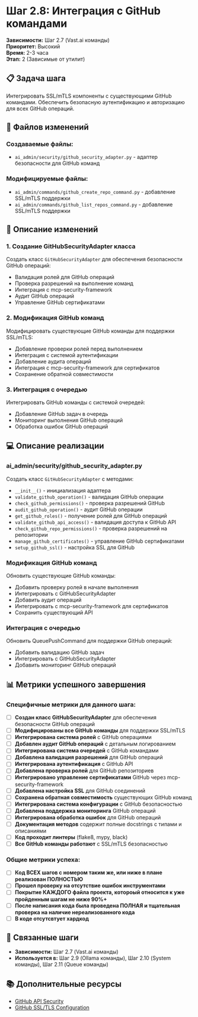 # Шаг 2.8: Интеграция с GitHub командами

**Зависимости:** Шаг 2.7 (Vast.ai команды)  
**Приоритет:** Высокий  
**Время:** 2-3 часа  
**Этап:** 2 (Зависимые от утилит)

## 📋 Задача шага

Интегрировать SSL/mTLS компоненты с существующими GitHub командами. Обеспечить безопасную аутентификацию и авторизацию для всех GitHub операций.

## 📁 Файлов изменений

### Создаваемые файлы:
- `ai_admin/security/github_security_adapter.py` - адаптер безопасности для GitHub команд

### Модифицируемые файлы:
- `ai_admin/commands/github_create_repo_command.py` - добавление SSL/mTLS поддержки
- `ai_admin/commands/github_list_repos_command.py` - добавление SSL/mTLS поддержки

## 🔧 Описание изменений

### 1. Создание GitHubSecurityAdapter класса
Создать класс `GitHubSecurityAdapter` для обеспечения безопасности GitHub операций:
- Валидация ролей для GitHub операций
- Проверка разрешений на выполнение команд
- Интеграция с mcp-security-framework
- Аудит GitHub операций
- Управление GitHub сертификатами

### 2. Модификация GitHub команд
Модифицировать существующие GitHub команды для поддержки SSL/mTLS:
- Добавление проверки ролей перед выполнением
- Интеграция с системой аутентификации
- Добавление аудита операций
- Интеграция с mcp-security-framework для сертификатов
- Сохранение обратной совместимости

### 3. Интеграция с очередью
Интегрировать GitHub команды с системой очередей:
- Добавление GitHub задач в очередь
- Мониторинг выполнения GitHub операций
- Обработка ошибок GitHub операций

## 💻 Описание реализации

### ai_admin/security/github_security_adapter.py
Создать класс `GitHubSecurityAdapter` с методами:
- `__init__()` - инициализация адаптера
- `validate_github_operation()` - валидация GitHub операции
- `check_github_permissions()` - проверка разрешений GitHub
- `audit_github_operation()` - аудит GitHub операции
- `get_github_roles()` - получение ролей для GitHub операций
- `validate_github_api_access()` - валидация доступа к GitHub API
- `check_github_repo_permissions()` - проверка разрешений на репозитории
- `manage_github_certificates()` - управление GitHub сертификатами
- `setup_github_ssl()` - настройка SSL для GitHub

### Модификация GitHub команд
Обновить существующие GitHub команды:
- Добавить проверку ролей в начале выполнения
- Интегрировать с GitHubSecurityAdapter
- Добавить аудит операций
- Интегрировать с mcp-security-framework для сертификатов
- Сохранить существующий API

### Интеграция с очередью
Обновить QueuePushCommand для поддержки GitHub операций:
- Добавить валидацию GitHub задач
- Интегрировать с GitHubSecurityAdapter
- Добавить мониторинг GitHub операций

## 📊 Метрики успешного завершения

### Специфичные метрики для данного шага:
- [ ] **Создан класс GitHubSecurityAdapter** для обеспечения безопасности GitHub операций
- [ ] **Модифицированы все GitHub команды** для поддержки SSL/mTLS
- [ ] **Интегрирована система ролей** с GitHub операциями
- [ ] **Добавлен аудит GitHub операций** с детальным логированием
- [ ] **Интегрирована система очередей** с GitHub командами
- [ ] **Добавлена валидация разрешений** для GitHub операций
- [ ] **Интегрирована аутентификация** с GitHub API
- [ ] **Добавлена проверка ролей** для GitHub репозиториев
- [ ] **Интегрировано управление сертификатами** GitHub через mcp-security-framework
- [ ] **Добавлена настройка SSL** для GitHub соединений
- [ ] **Сохранена обратная совместимость** существующих GitHub команд
- [ ] **Интегрирована система конфигурации** с GitHub безопасностью
- [ ] **Добавлена поддержка мониторинга** GitHub операций
- [ ] **Интегрирована обработка ошибок** для GitHub операций
- [ ] **Документация методов** содержит полные docstrings с типами и описаниями
- [ ] **Код проходит линтеры** (flake8, mypy, black)
- [ ] **Все GitHub команды работают** с SSL/mTLS безопасностью

### Общие метрики успеха:
- [ ] **Код ВСЕХ шагов с номером таким же, или ниже в плане реализован ПОЛНОСТЬЮ**
- [ ] **Прошел проверку на отсутствие ошибок инструментами**
- [ ] **Покрытие КАЖДОГО файла проекта, котороый относится к уже пройденным шагам не ниже 90%+**
- [ ] **После написания кода была проведена ПОЛНАЯ и тщательная проверка на наличие нереализованного кода**
- [ ] **В коде отсутсвтует хардкод**

## 🔗 Связанные шаги

- **Зависимости:** Шаг 2.7 (Vast.ai команды)
- **Используется в:** Шаг 2.9 (Ollama команды), Шаг 2.10 (System команды), Шаг 2.11 (Queue команды)

## 📚 Дополнительные ресурсы

- [GitHub API Security](https://docs.github.com/en/rest/overview/other-authentication-methods)
- [GitHub SSL/TLS Configuration](https://docs.github.com/en/authentication/keeping-your-account-and-data-secure)
